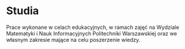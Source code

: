 # Studia
Prace wykonane w celach edukacyjnych, w ramach zajęć na Wydziale Matematyki i Nauk Informacyjnych Politechniki Warszawskiej oraz 
we własnym zakresie mające na celu poszerzenie wiedzy.
